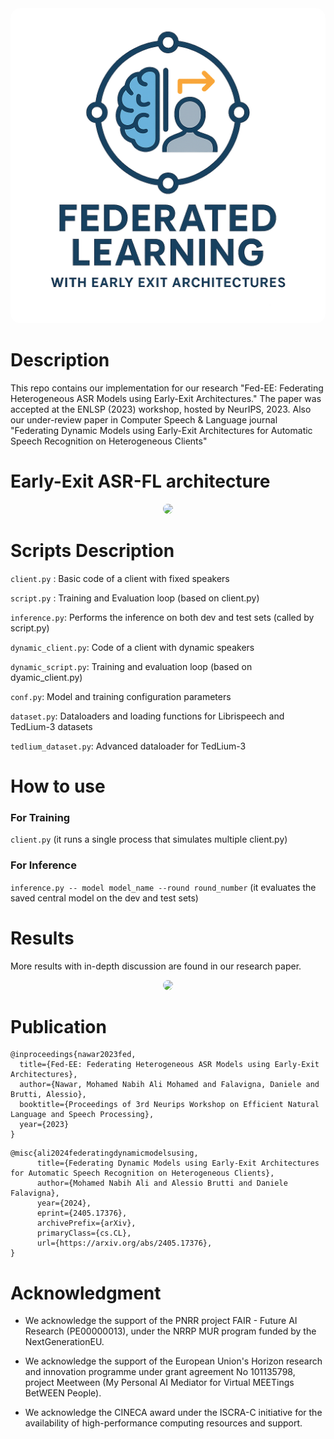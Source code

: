 <div style="text-align: center;">
    <img src="https://github.com/mnabihali/ASR-FL/blob/main/assets/EE logo.png" style="border-radius: 15px;" />
</div>

# Description
This repo contains our implementation for our research "Fed-EE: Federating Heterogeneous ASR Models using Early-Exit Architectures." The paper was accepted at the ENLSP (2023) workshop, hosted by NeurIPS, 2023. 
Also our under-review paper in Computer Speech & Language journal "Federating Dynamic Models using Early-Exit Architectures for Automatic Speech Recognition on Heterogeneous Clients"

# Early-Exit ASR-FL architecture
<div style="text-align: center;">
    <img src="https://github.com/mnabihali/ASR-FL/blob/main/assets/comp.png" style="border-radius: 15px;" />
</div>

# Scripts Description
`client.py` : Basic code of a client with fixed speakers

`script.py` : Training and Evaluation loop (based on client.py)

`inference.py`: Performs the inference on both dev and test sets (called by script.py)

`dynamic_client.py`: Code of a client with dynamic speakers

`dynamic_script.py`: Training and evaluation loop (based on dyamic_client.py)

`conf.py`: Model and training configuration parameters

`dataset.py`: Dataloaders and loading functions for Librispeech and TedLium-3 datasets

`tedlium_dataset.py`: Advanced dataloader for TedLium-3

# How to use
### For Training
 `client.py`  (it runs a single process that simulates multiple client.py)

 ### For Inference
 `inference.py -- model model_name --round round_number` (it evaluates the saved central model on the dev and test sets)

 # Results
 More results with in-depth discussion are found in our research paper.

<div style="text-align: center;">
    <img src="https://github.com/mnabihali/ASR-FL/blob/main/assets/results.png" style="border-radius: 15px;" />
</div>

# Publication
```
@inproceedings{nawar2023fed,
  title={Fed-EE: Federating Heterogeneous ASR Models using Early-Exit Architectures},
  author={Nawar, Mohamed Nabih Ali Mohamed and Falavigna, Daniele and Brutti, Alessio},
  booktitle={Proceedings of 3rd Neurips Workshop on Efficient Natural Language and Speech Processing},
  year={2023}
}
```
```
@misc{ali2024federatingdynamicmodelsusing,
      title={Federating Dynamic Models using Early-Exit Architectures for Automatic Speech Recognition on Heterogeneous Clients}, 
      author={Mohamed Nabih Ali and Alessio Brutti and Daniele Falavigna},
      year={2024},
      eprint={2405.17376},
      archivePrefix={arXiv},
      primaryClass={cs.CL},
      url={https://arxiv.org/abs/2405.17376}, 
}
```

# Acknowledgment
* We acknowledge the support of the PNRR project FAIR - Future AI Research (PE00000013), under the NRRP MUR program funded by the NextGenerationEU.

* We acknowledge the support of the European Union's Horizon research and innovation programme under grant agreement No 101135798, project Meetween (My Personal AI Mediator for Virtual MEETings BetWEEN People).

* We acknowledge the CINECA award under the ISCRA-C initiative for the availability of high-performance computing resources and support.

